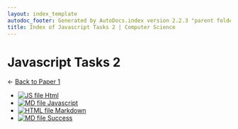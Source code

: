 ```yaml
---
layout: index_template
autodoc_footer: Generated by AutoDocs.index version 2.2.3 "parent folders in indexes *should* now display properly" ⓒ Starwort, 2020
title: Index of Javascript Tasks 2 | Computer Science
---
```


# **Javascript Tasks 2**

← [Back to Paper 1](..)

- [![JS file](https://img.icons8.com/windows/512/03dac6/js.png) Html](./Paper_1/javascript_tasks_2/html.js)
- [![MD file](https://img.icons8.com/windows/512/03dac6/regular-document.png) Javascript](./Paper_1/javascript_tasks_2/javascript.html)
- [![HTML file](https://img.icons8.com/windows/512/03dac6/regular-document.png) Markdown](./Paper_1/javascript_tasks_2/markdown.html)
- [![MD file](https://img.icons8.com/windows/512/03dac6/regular-document.png) Success](./Paper_1/javascript_tasks_2/success.html)
